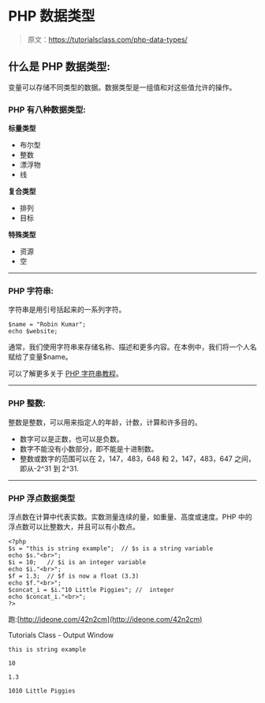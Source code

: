 # PHP 数据类型

> 原文：<https://tutorialsclass.com/php-data-types/>

## 什么是 PHP 数据类型:

变量可以存储不同类型的数据。数据类型是一组值和对这些值允许的操作。

### PHP 有八种数据类型:

**标量类型**

*   布尔型
*   整数
*   漂浮物
*   线

**复合类型**

*   排列
*   目标

**特殊类型**

*   资源
*   空

* * *

### PHP 字符串:

字符串是用引号括起来的一系列字符。

```
$name = "Robin Kumar";
echo $website;
```

通常，我们使用字符串来存储名称、描述和更多内容。在本例中，我们将一个人名赋给了变量$name。

可以了解更多关于 [PHP 字符串教程](https://tutorialsclass.com/php-string-handling/)。

* * *

### PHP 整数:

整数是整数，可以用来指定人的年龄，计数，计算和许多目的。

*   数字可以是正数，也可以是负数。
*   数字不能没有小数部分，即不能是十进制数。
*   整数或数字的范围可以在 2，147，483，648 和 2，147，483，647 之间，即从-2^31 到 2^31.

* * *

### PHP 浮点数据类型

浮点数在计算中代表实数。实数测量连续的量，如重量、高度或速度。PHP 中的浮点数可以比整数大，并且可以有小数点。

```
<?php 
$s = "this is string example";  // $s is a string variable
echo $s."<br>";
$i = 10;   // $i is an integer variable 
echo $i."<br>";
$f = 1.3;  // $f is now a float (3.3)
echo $f."<br>";
$concat_i = $i."10 Little Piggies"; //  integer
echo $concat_i."<br>";
?>
```

跑:[http://ideone.com/42n2cm](http://ideone.com/42n2cm)

Tutorials Class - Output Window

```
this is string example

10

1.3

1010 Little Piggies
```